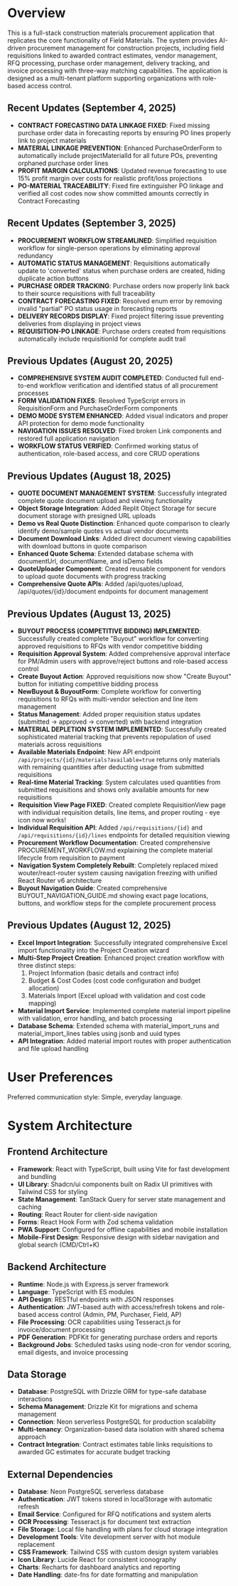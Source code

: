 # Overview

This is a full-stack construction materials procurement application that replicates the core functionality of Field Materials. The system provides AI-driven procurement management for construction projects, including field requisitions linked to awarded contract estimates, vendor management, RFQ processing, purchase order management, delivery tracking, and invoice processing with three-way matching capabilities. The application is designed as a multi-tenant platform supporting organizations with role-based access control.

## Recent Updates (September 4, 2025)
- **CONTRACT FORECASTING DATA LINKAGE FIXED**: Fixed missing purchase order data in forecasting reports by ensuring PO lines properly link to project materials
- **MATERIAL LINKAGE PREVENTION**: Enhanced PurchaseOrderForm to automatically include projectMaterialId for all future POs, preventing orphaned purchase order lines
- **PROFIT MARGIN CALCULATIONS**: Updated revenue forecasting to use 15% profit margin over costs for realistic profit/loss projections
- **PO-MATERIAL TRACEABILITY**: Fixed fire extinguisher PO linkage and verified all cost codes now show committed amounts correctly in Contract Forecasting

## Recent Updates (September 3, 2025)
- **PROCUREMENT WORKFLOW STREAMLINED**: Simplified requisition workflow for single-person operations by eliminating approval redundancy
- **AUTOMATIC STATUS MANAGEMENT**: Requisitions automatically update to 'converted' status when purchase orders are created, hiding duplicate action buttons
- **PURCHASE ORDER TRACKING**: Purchase orders now properly link back to their source requisitions with full traceability
- **CONTRACT FORECASTING FIXED**: Resolved enum error by removing invalid "partial" PO status usage in forecasting reports
- **DELIVERY RECORDS DISPLAY**: Fixed project filtering issue preventing deliveries from displaying in project views
- **REQUISITION-PO LINKAGE**: Purchase orders created from requisitions automatically include requisitionId for complete audit trail

## Previous Updates (August 20, 2025)
- **COMPREHENSIVE SYSTEM AUDIT COMPLETED**: Conducted full end-to-end workflow verification and identified status of all procurement processes
- **FORM VALIDATION FIXES**: Resolved TypeScript errors in RequisitionForm and PurchaseOrderForm components
- **DEMO MODE SYSTEM ENHANCED**: Added visual indicators and proper API protection for demo mode functionality
- **NAVIGATION ISSUES RESOLVED**: Fixed broken Link components and restored full application navigation
- **WORKFLOW STATUS VERIFIED**: Confirmed working status of authentication, role-based access, and core CRUD operations

## Previous Updates (August 18, 2025)
- **QUOTE DOCUMENT MANAGEMENT SYSTEM**: Successfully integrated complete quote document upload and viewing functionality
- **Object Storage Integration**: Added Replit Object Storage for secure document storage with presigned URL uploads
- **Demo vs Real Quote Distinction**: Enhanced quote comparison to clearly identify demo/sample quotes vs actual vendor documents
- **Document Download Links**: Added direct document viewing capabilities with download buttons in quote comparison
- **Enhanced Quote Schema**: Extended database schema with documentUrl, documentName, and isDemo fields
- **QuoteUploader Component**: Created reusable component for vendors to upload quote documents with progress tracking
- **Comprehensive Quote APIs**: Added /api/quotes/upload, /api/quotes/{id}/document endpoints for document management

## Previous Updates (August 13, 2025)
- **BUYOUT PROCESS (COMPETITIVE BIDDING) IMPLEMENTED**: Successfully created complete "Buyout" workflow for converting approved requisitions to RFQs with vendor competitive bidding
- **Requisition Approval System**: Added comprehensive approval interface for PM/Admin users with approve/reject buttons and role-based access control
- **Create Buyout Action**: Approved requisitions now show "Create Buyout" button for initiating competitive bidding process
- **NewBuyout & BuyoutForm**: Complete workflow for converting requisitions to RFQs with multi-vendor selection and line item management
- **Status Management**: Added proper requisition status updates (submitted → approved → converted) with backend integration
- **MATERIAL DEPLETION SYSTEM IMPLEMENTED**: Successfully created sophisticated material tracking that prevents repopulation of used materials across requisitions
- **Available Materials Endpoint**: New API endpoint `/api/projects/{id}/materials?available=true` returns only materials with remaining quantities after deducting usage from submitted requisitions
- **Real-time Material Tracking**: System calculates used quantities from submitted requisitions and shows only available amounts for new requisitions
- **Requisition View Page FIXED**: Created complete RequisitionView page with individual requisition details, line items, and proper routing - eye icon now works!
- **Individual Requisition API**: Added `/api/requisitions/{id}` and `/api/requisitions/{id}/lines` endpoints for detailed requisition viewing
- **Procurement Workflow Documentation**: Created comprehensive PROCUREMENT_WORKFLOW.md explaining the complete material lifecycle from requisition to payment
- **Navigation System Completely Rebuilt**: Completely replaced mixed wouter/react-router system causing navigation freezing with unified React Router v6 architecture
- **Buyout Navigation Guide**: Created comprehensive BUYOUT_NAVIGATION_GUIDE.md showing exact page locations, buttons, and workflow steps for the complete procurement process

## Previous Updates (August 12, 2025)
- **Excel Import Integration**: Successfully integrated comprehensive Excel import functionality into the Project Creation wizard
- **Multi-Step Project Creation**: Enhanced project creation workflow with three distinct steps:
  1. Project Information (basic details and contract info)
  2. Budget & Cost Codes (cost code configuration and budget allocation)
  3. Materials Import (Excel upload with validation and cost code mapping)
- **Material Import Service**: Implemented complete material import pipeline with validation, error handling, and batch processing
- **Database Schema**: Extended schema with material_import_runs and material_import_lines tables using jsonb and uuid types
- **API Integration**: Added material import routes with proper authentication and file upload handling

# User Preferences

Preferred communication style: Simple, everyday language.

# System Architecture

## Frontend Architecture
- **Framework**: React with TypeScript, built using Vite for fast development and bundling
- **UI Library**: Shadcn/ui components built on Radix UI primitives with Tailwind CSS for styling
- **State Management**: TanStack Query for server state management and caching
- **Routing**: React Router for client-side navigation
- **Forms**: React Hook Form with Zod schema validation
- **PWA Support**: Configured for offline capabilities and mobile installation
- **Mobile-First Design**: Responsive design with sidebar navigation and global search (CMD/Ctrl+K)

## Backend Architecture
- **Runtime**: Node.js with Express.js server framework
- **Language**: TypeScript with ES modules
- **API Design**: RESTful endpoints with JSON responses
- **Authentication**: JWT-based auth with access/refresh tokens and role-based access control (Admin, PM, Purchaser, Field, AP)
- **File Processing**: OCR capabilities using Tesseract.js for invoice/document processing
- **PDF Generation**: PDFKit for generating purchase orders and reports
- **Background Jobs**: Scheduled tasks using node-cron for vendor scoring, email digests, and invoice processing

## Data Storage
- **Database**: PostgreSQL with Drizzle ORM for type-safe database interactions
- **Schema Management**: Drizzle Kit for migrations and schema management
- **Connection**: Neon serverless PostgreSQL for production scalability
- **Multi-tenancy**: Organization-based data isolation with shared schema approach
- **Contract Integration**: Contract estimates table links requisitions to awarded GC estimates for accurate budget tracking

## External Dependencies
- **Database**: Neon PostgreSQL serverless database
- **Authentication**: JWT tokens stored in localStorage with automatic refresh
- **Email Service**: Configured for RFQ notifications and system alerts
- **OCR Processing**: Tesseract.js for document text extraction
- **File Storage**: Local file handling with plans for cloud storage integration
- **Development Tools**: Vite development server with hot module replacement
- **CSS Framework**: Tailwind CSS with custom design system variables
- **Icon Library**: Lucide React for consistent iconography
- **Charts**: Recharts for dashboard analytics and reporting
- **Date Handling**: date-fns for date formatting and manipulation